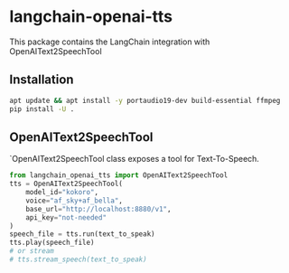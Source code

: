 # langchain-openai-tts

This package contains the LangChain integration with OpenAIText2SpeechTool

## Installation

```bash
apt update && apt install -y portaudio19-dev build-essential ffmpeg
pip install -U .
```

## OpenAIText2SpeechTool
`OpenAIText2SpeechTool class exposes a tool for Text-To-Speech.

```python
from langchain_openai_tts import OpenAIText2SpeechTool
tts = OpenAIText2SpeechTool(
    model_id="kokoro", 
    voice="af_sky+af_bella", 
    base_url="http://localhost:8880/v1", 
    api_key="not-needed"
)
speech_file = tts.run(text_to_speak)
tts.play(speech_file)
# or stream
# tts.stream_speech(text_to_speak)
```
